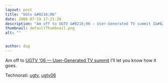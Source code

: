 ```yaml
---
layout: post
title: "UGtv &#8216;06"
date: 2006-07-19 17:21:28
description: "Am off to UGTV &#8216;06 — User-Generated TV summit I&#8217;ll let you know how it goes. Technorati --  ugtv, ugtv06&#8230;"
thumbnail: defaultThumbnail.png
alt: ""


author: dug
---
```


<p>Am off to <a title="UGTV '06 — User-Generated TV summit" href="http://www.mintdigital.com/UGTV06/"><span class="caps">UGTV </span>'06 — User-Generated TV summit</a> I'll let you know how it goes.</p>

<p>Technorati: <a href="http://technorati.com/tag/ugtv" rel="tag">ugtv</a>, <a href="http://technorati.com/tag/ugtv06" rel="tag">ugtv06</a></p>
